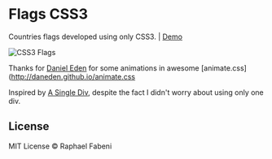 Flags CSS3
===========

Countries flags developed using only CSS3. | [Demo](http://raphaelfabeni.github.io/flags-css3)

![CSS3 Flags](https://cloud.githubusercontent.com/assets/1345662/4113601/89ee9eca-3251-11e4-8986-dd99ec515595.png)

Thanks for [Daniel Eden](https://twitter.com/_dte) for some animations in awesome [animate.css](http://daneden.github.io/animate.css

Inspired by [A Single Div](http://lynnandtonic.github.io/a-single-div/), despite the fact I didn't worry about using only one div.

## License

MIT License © Raphael Fabeni
